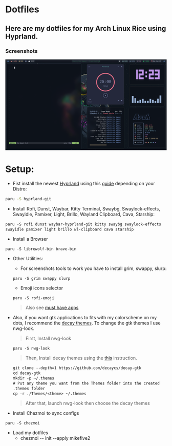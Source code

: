 # Dotfiles

## Here are my dotfiles for my Arch Linux Rice using Hyprland.

### Screenshots

![](./assets/example.png)

# Setup:

- Fist install the newest [Hyprland](https://hyprland.org) using this [guide](https://wiki.hyprland.org/Getting-Started/Installation/) depending on your Distro:

```zsh
paru -S hyprland-git
```

- Install Rofi, Dunst, Waybar, Kitty Terminal, Swaybg, Swaylock-effects, Swayidle, Pamixer, Light, Brillo, Wayland Clipboard, Cava, Starship:

```
paru -S rofi dunst waybar-hyprland-git kitty swaybg swaylock-effects swayidle pamixer light brillo wl-clipboard cava starship
```
- Install a Browser 

```
paru -S librewolf-bin brave-bin
```

- Other Utilities:
    - For screenshots tools to work you have to install grim, swappy, slurp:
    ```
    paru -S grim swappy slurp
    ```

    - Emoji icons selector
    ```
    paru -S rofi-emoji
    ```
    > Also see [must have apps](https://wiki.hyprland.org/Useful-Utilities/Must-have/)

- Also, if you want gtk applications to fits with my colorscheme on my dots, I recommend the [decay themes](https://github.com/decaycs/decay-gtk).
  To change the gtk themes I use nwg-look.
  > First, Install nwg-look
  ```
  paru -S nwg-look
  ```
  > Then, Install decay themes using the [this](https://github.com/decaycs/decay-gtk/#Installation) instruction.
  ```
  git clone --depth=1 https://github.com/decaycs/decay-gtk
  cd decay-gtk
  mkdir -p ~/.themes
  # Put any theme you want from the Themes folder into the created .themes folder
  cp -r ./Themes/<theme> ~/.themes
  ```
  > After that, launch nwg-look then choose the decay themes
  </blockquote></details>

- Install Chezmoi to sync configs

```
paru -S chezmoi
```
- Load my dotfiles
    - chezmoi -- init --apply mikefive2


